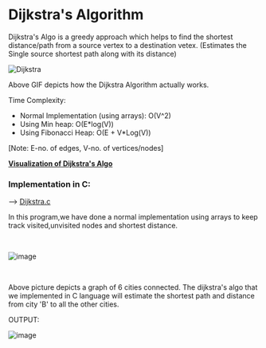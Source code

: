 # Dijkstra's Algorithm

Dijkstra's Algo is a greedy approach which helps to find the shortest distance/path from a source vertex to a destination vetex. (Estimates the Single source shortest path along with its distance)

![Dijkstra](https://user-images.githubusercontent.com/62696039/100074887-49d1e880-2e65-11eb-8273-8b5dd1c7ef19.gif)

Above GIF depicts how the Dijkstra Algorithm actually works.

Time Complexity:

- Normal Implementation (using arrays): O(V^2)
- Using Min heap: O(E\*log(V))
- Using Fibonacci Heap: O(E + V\*Log(V))

[Note: E-no. of edges, V-no. of vertices/nodes]

<b> [Visualization of Dijkstra's Algo](https://www.cs.usfca.edu/~galles/visualization/Dijkstra.html)
</b>

### Implementation in C:

--> <u>[Dijkstra.c](dijkstra.c) </u>

In this program,we have done a normal implementation using arrays to keep track visited,unvisited nodes and shortest distance.

<br>

![image](https://user-images.githubusercontent.com/62696039/100074934-55251400-2e65-11eb-8ef4-5a081ca4ef17.png)

<br>

Above picture depicts a graph of 6 cities connected. The dijkstra's algo that we implemented in C language will estimate the shortest path and distance from city 'B' to all the other cities.

OUTPUT:

![image](https://user-images.githubusercontent.com/62696039/100108187-8535dc80-2e90-11eb-974b-3f0f2928b3a4.png)
